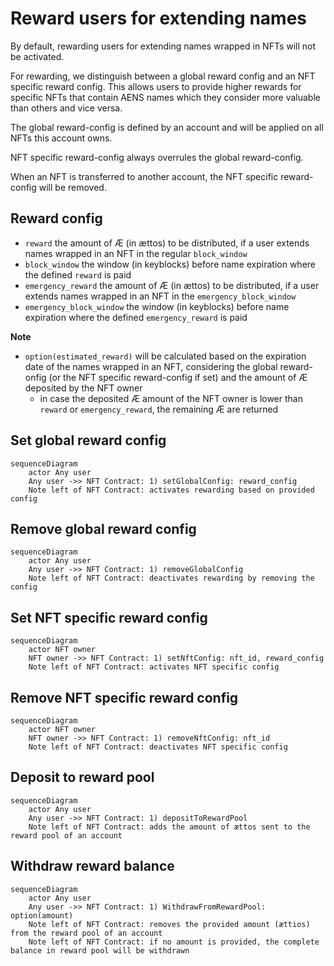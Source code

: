 # Reward users for extending names

By default, rewarding users for extending names wrapped in NFTs will not be activated.

For rewarding, we distinguish between a global reward config and an NFT specific reward config. This allows users to provide higher rewards for specific NFTs that contain AENS names which they consider more valuable than others and vice versa.

The global reward-config is defined by an account and will be applied on all NFTs this account owns.

NFT specific reward-config always overrules the global reward-config.

When an NFT is transferred to another account, the NFT specific reward-config will be removed.

## Reward config

- `reward` the amount of Æ (in ættos) to be distributed, if a user extends names wrapped in an NFT in the regular `block_window`
- `block_window` the window (in keyblocks) before name expiration where the defined `reward` is paid
- `emergency_reward` the amount of Æ (in ættos) to be distributed, if a user extends names wrapped in an NFT in the `emergency_block_window`
- `emergency_block_window` the window (in keyblocks) before name expiration where the defined `emergency_reward` is paid

**Note**

- `option(estimated_reward)` will be calculated based on the expiration date of the names wrapped in an NFT, considering the global reward-onfig (or the NFT specific reward-config if set) and the amount of Æ deposited by the NFT owner
   - in case the deposited Æ amount of the NFT owner is lower than `reward` or `emergency_reward`, the remaining Æ are returned

## Set global reward config

```mermaid
sequenceDiagram
    actor Any user
    Any user ->> NFT Contract: 1) setGlobalConfig: reward_config
    Note left of NFT Contract: activates rewarding based on provided config
```

## Remove global reward config

```mermaid
sequenceDiagram
    actor Any user
    Any user ->> NFT Contract: 1) removeGlobalConfig
    Note left of NFT Contract: deactivates rewarding by removing the config
```

## Set NFT specific reward config

```mermaid
sequenceDiagram
    actor NFT owner
    NFT owner ->> NFT Contract: 1) setNftConfig: nft_id, reward_config
    Note left of NFT Contract: activates NFT specific config
```

## Remove NFT specific reward config

```mermaid
sequenceDiagram
    actor NFT owner
    NFT owner ->> NFT Contract: 1) removeNftConfig: nft_id
    Note left of NFT Contract: deactivates NFT specific config
```

## Deposit to reward pool

```mermaid
sequenceDiagram
    actor Any user
    Any user ->> NFT Contract: 1) depositToRewardPool
    Note left of NFT Contract: adds the amount of ættos sent to the reward pool of an account
```

## Withdraw reward balance

```mermaid
sequenceDiagram
    actor Any user
    Any user ->> NFT Contract: 1) WithdrawFromRewardPool: option(amount)
    Note left of NFT Contract: removes the provided amount (ættios) from the reward pool of an account
    Note left of NFT Contract: if no amount is provided, the complete balance in reward pool will be withdrawn
```